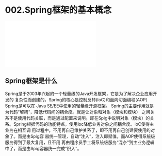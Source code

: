 # 002.Spring框架的基本概念

<iframe src="//player.bilibili.com/player.html?aid=340321445&bvid=BV1q94y1o7ts&cid=565327300&page=2" scrolling="no" border="0" frameborder="no" framespacing="0" allowfullscreen="true"> </iframe>

## Spring框架是什么

​		Spring是于2003年兴起的一个轻量级的Java开发框架，它是为了解决企业应用开发的
复杂性而创建的。Spring的核心是控制反转(IoC)和面向切面编程(AOP）Spring是可以在
Java SE/EE中使用的轻量级开源框架。
​		Spring的主要作用就是为代码“解耦”，降低代码间的耦合度。就是让对象和对象（模块和模块）
之间关系不是使用代码关联，而是通过配置来说明。即在Spig中说明对象（模块）的关系。
​		Spring根据代码的功能特点，使用loc降低业务对象之间耦合度。loC使得主业务在相互调
用过程中，不用再自己维护关系了，即不用再自己创建要使用的对象了。而是由Spig容
器统一管理，自动“注入”，注入即赋值。而AOP使得系统级服务得到了最大复用，且不用
再由程序员手工将系统级服务“混杂"到主业务逻辑中了，而是由Spig容器统一完成“织入”。